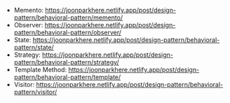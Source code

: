 - Memento: https://joonparkhere.netlify.app/post/design-pattern/behavioral-pattern/memento/
- Observer: https://joonparkhere.netlify.app/post/design-pattern/behavioral-pattern/observer/
- State: https://joonparkhere.netlify.app/post/design-pattern/behavioral-pattern/state/
- Strategy: https://joonparkhere.netlify.app/post/design-pattern/behavioral-pattern/strategy/
- Template Method: https://joonparkhere.netlify.app/post/design-pattern/behavioral-pattern/template/
- Visitor: https://joonparkhere.netlify.app/post/design-pattern/behavioral-pattern/visitor/
